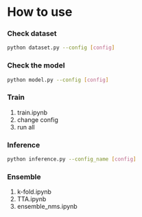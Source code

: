 # How to use

### Check dataset
``` bash
python dataset.py --config [config]
```

### Check the model
``` bash
python model.py --config [config]
```

### Train
1. train.ipynb
2. change config 
3. run all


### Inference
``` bash
python inference.py --config_name [config]
```

### Ensemble
1. k-fold.ipynb
2. TTA.ipynb
3. ensemble_nms.ipynb
